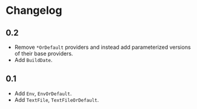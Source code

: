 # Changelog

## 0.2

* Remove `*OrDefault` providers and instead add parameterized versions of their base providers.
* Add `BuildDate`.

## 0.1

* Add `Env`, `EnvOrDefault`.
* Add `TextFile`, `TextFileOrDefault`.
